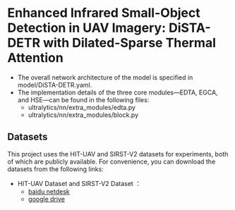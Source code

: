 # Enhanced Infrared Small-Object Detection in UAV Imagery: DiSTA-DETR with Dilated-Sparse Thermal Attention

- The overall network architecture of the model is specified in model/DiSTA-DETR.yaml. 
- The implementation details of the three core modules—EDTA, EGCA, and HSE—can be found in the following files:
  - ultralytics/nn/extra_modules/edta.py
  - ultralytics/nn/extra_modules/block.py

## Datasets
This project uses the HIT-UAV and SIRST-V2 datasets for experiments, both of which are publicly available.
For convenience, you can download the datasets from the following links:
- HIT-UAV Dataset  and  SIRST-V2  Dataset  ：
  - [baidu netdesk](https://pan.baidu.com/s/1Y0-E_qUVXA3ayFvX1HiIGQ?pwd=r58e)
  - [google drive ](https://drive.google.com/drive/folders/1inofsL5pq_nebhtiPL0C8hIDCA_fjCfa?usp=sharing)


